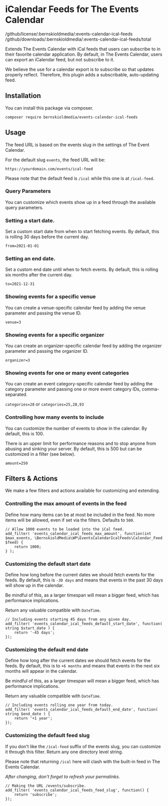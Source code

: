 # iCalendar Feeds for The Events Calendar

/github/license/:bernskioldmedia/:events-calendar-ical-feeds /github/downloads/:bernskioldmedia/:events-calendar-ical-feeds/total

Extends The Events Calendar with iCal feeds that users can subscribe to in their favorite calendar application. By default, in The Events Calendar, users can export an iCalendar
feed, but not subscribe to it.

We believe the use for a calendar export is to subscribe so that updates properly reflect. Therefore, this plugin adds a subscribable, auto-updating feed.

## Installation

You can install this package via composer.

```
composer require bernskioldmedia/events-calendar-ical-feeds
```

## Usage

The feed URL is based on the events slug in the settings of The Event Calendar.

For the default slug `events`, the feed URL will be:

```
https://yourdomain.com/events/ical-feed
```

Please note that the default feed is `/ical` while this one is at `/ical-feed`.

### Query Parameters

You can customize which events show up in a feed through the available query parameters.

### Setting a start date.

Set a custom start date from when to start fetching events. By default, this is rolling 30 days before the current day.

`from=2021-01-01`

### Setting an end date.

Set a custom end date until when to fetch events. By default, this is rolling six months after the current day.

`to=2021-12-31`

### Showing events for a specific venue

You can create a venue-specific calendar feed by adding the venue parameter and passing the venue ID.

`venue=3`

### Showing events for a specific organizer

You can create an organizer-specific calendar feed by adding the organizer parameter and passing the organizer ID.

`organizer=3`

### Showing events for one or many event categories

You can create an event category-specific calendar feed by adding the category parameter and passing one or more event category IDs, comma-separated.

`categories=28` or `categories=25,28,93`

### Controlling how many events to include

You can customize the number of events to show in the calendar. By default, this is 100.

There is an upper limit for performance reasons and to stop anyone from abusing and sinking your server. By default, this is 500 but can be customized in a filter (see below).

`amount=250`

## Filters & Actions

We make a few filters and actions available for customizing and extending.

### Controlling the max amount of events in the feed

Define how many items can be at most be included in the feed. No more items will be allowed, even if set via the filters. Defaults to `500`.

```
// Allow 1000 events to be loaded into the iCal feed.
add_filter( 'events_calendar_ical_feeds_max_amount', function(int $max_events, \BernskioldMedia\WP\EventsCalendarIcalFeeds\Calendar_Feed $feed) {
	return 1000;
} );
```

### Customizing the default start date

Define how long before the current dates we should fetch events for the feeds. By default, this is `-30 days` and means that events in the past 30 days will show up in the
calendar.

Be mindful of this, as a larger timespan will mean a bigger feed, which has performance implications.

Return any valuable compatible with `DateTime`.

```
// Including events starting 45 days from any given day.
add_filter( 'events_calendar_ical_feeds_default_start_date', function( string $start_date ) {
	return '-45 days';
});
```

### Customizing the default end date

Define how long after the current dates we should fetch events for the feeds. By default, this is to `+6 months` and means that events in the next six months will appear in the
calendar.

Be mindful of this, as a larger timespan will mean a bigger feed, which has performance implications.

Return any valuable compatible with `DateTime`.

```
// Including events rolling one year from today.
add_filter( 'events_calendar_ical_feeds_default_end_date', function( string $end_date ) {
	return '+1 year';
});
```

### Customizing the default feed slug

If you don't like the `/ical-feed` suffix of the events slug, you can customize it through this filter. Return any one directory level string.

Please note that returning `/ical` here will clash with the built-in feed in The Events Calendar.

_After changing, don't forget to refresh your permalinks._

```
// Making the URL /events/subscribe.
add_filter( 'events_calendar_ical_feeds_feed_slug', function() {
	return 'subscribe';
});
```

